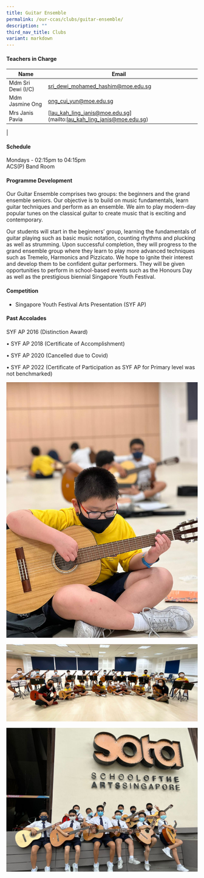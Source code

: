 ```yaml
---
title: Guitar Ensemble
permalink: /our-ccas/clubs/guitar-ensemble/
description: ""
third_nav_title: Clubs
variant: markdown
---
```

#### **Teachers in Charge**

| Name |     Email  |      |
|---|---|---|
Mdm Sri Dewi (I/C) |[sri_dewi_mohamed_hashim@moe.edu.sg](mailto:sri_dewi_mohamed_hashim@moe.edu.sg)|
| Mdm Jasmine Ong | [ong_cui_yun@moe.edu.sg](mailto:ong_cui_yun@moe.edu.sg)|
|Mrs Janis Pavia | [[lau_kah_ling_janis@moe.edu.sg](mailto:lau_kah_ling_janis@moe.edu.sg)](mailto:lau_kah_ling_janis@moe.edu.sg)|
|

   

#### **Schedule**

Mondays - 02:15pm to 04:15pm<br>
ACS(P) Band Room

#### **Programme Development**

Our Guitar Ensemble comprises two groups: the beginners and the grand ensemble seniors. Our objective is to build on music fundamentals, learn guitar techniques and perform as an ensemble. We aim to play modern-day popular tunes on the classical guitar to create music that is exciting and contemporary.

Our students will start in the beginners’ group, learning the fundamentals of guitar playing such as basic music notation, counting rhythms and plucking as well as strumming. Upon successful completion, they will progress to the grand ensemble group where they learn to play more advanced techniques such as Tremelo, Harmonics and Pizzicato. We hope to ignite their interest and develop them to be confident guitar performers. They will be given opportunities to perform in school-based events such as the Honours Day as well as the prestigious biennial Singapore Youth Festival.

#### **Competition**

* Singapore Youth Festival Arts Presentation (SYF AP)

#### **Past Accolades**

SYF AP 2016 (Distinction Award)&nbsp;

• SYF AP 2018 (Certificate of Accomplishment)&nbsp;&nbsp;

• SYF AP 2020 (Cancelled due to Covid)

• SYF AP 2022 (Certificate of Participation as SYF AP for Primary level was not benchmarked)



![](/images/guitar%20ensemble%203.jpeg)

![](/images/guitar%20ensemble.jpeg)

![](/images/guitar%20ensemble%202.jpeg)
